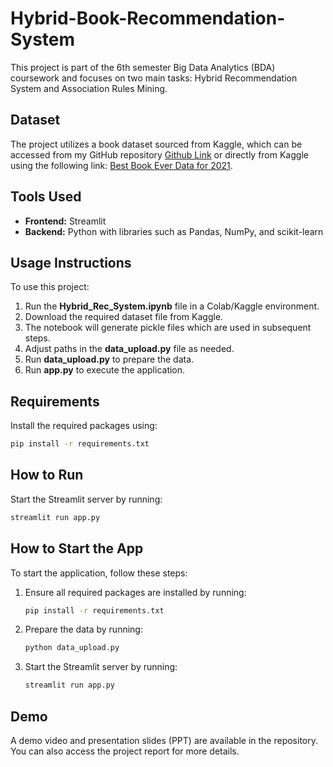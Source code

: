 # Hybrid-Book-Recommendation-System

This project is part of the 6th semester Big Data Analytics (BDA) coursework and focuses on two main tasks: Hybrid Recommendation System and Association Rules Mining.

## Dataset

The project utilizes a book dataset sourced from Kaggle, which can be accessed from my GitHub repository [Github Link](https://github.com/AllahRakha1234/Datasets/tree/master) or directly from Kaggle using the following link: [Best Book Ever Data for 2021](https://www.kaggle.com/datasets/shashwatwork/best-book-ever-data-for-2021).

## Tools Used

- **Frontend:** Streamlit
- **Backend:** Python with libraries such as Pandas, NumPy, and scikit-learn

## Usage Instructions

To use this project:

1. Run the **Hybrid_Rec_System.ipynb** file in a Colab/Kaggle environment.
2. Download the required dataset file from Kaggle.
3. The notebook will generate pickle files which are used in subsequent steps.
4. Adjust paths in the **data_upload.py** file as needed.
5. Run **data_upload.py** to prepare the data.
6. Run **app.py** to execute the application.

## Requirements

Install the required packages using:
```bash
pip install -r requirements.txt
```

## How to Run

Start the Streamlit server by running:
```bash
streamlit run app.py
```

## How to Start the App

To start the application, follow these steps:

1. Ensure all required packages are installed by running:
    ```bash
    pip install -r requirements.txt
    ```
2. Prepare the data by running:
    ```bash
    python data_upload.py
    ```
3. Start the Streamlit server by running:
    ```bash
    streamlit run app.py
    ```

## Demo

A demo video and presentation slides (PPT) are available in the repository. You can also access the project report for more details.
